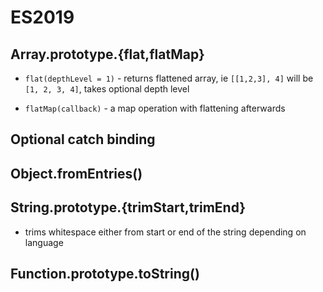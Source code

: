 # ES2019

## Array.prototype.{flat,flatMap}

- `flat(depthLevel = 1)` - returns flattened array, ie `[[1,2,3], 4]` will be `[1, 2, 3, 4]`, takes optional depth level

- `flatMap(callback)` - a map operation with flattening afterwards

## Optional catch binding

## Object.fromEntries()

## String.prototype.{trimStart,trimEnd}

- trims whitespace either from start or end of the string depending on language

## Function.prototype.toString()
